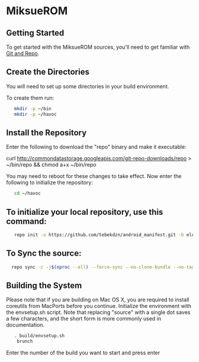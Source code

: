 MiksueROM
===========


Getting Started
---------------
To get started with the MiksueROM sources, you'll need to get
familiar with [Git and Repo](https://source.android.com/setup/develop).


Create the Directories
----------------------

You will need to set up some directories in your build environment.

To create them run:

```bash
   mkdir -p ~/bin
   mkdir -p ~/havoc
```

Install the Repository
----------------------

Enter the following to download the "repo" binary and make it executable:

curl http://commondatastorage.googleapis.com/git-repo-downloads/repo > ~/bin/repo && chmod a+x ~/bin/repo

You may need to reboot for these changes to take effect.
Now enter the following to initialize the repository:

```bash
   cd ~/havoc
```


To initialize your local repository, use this command:
------------------------------------------------------

```bash
   repo init -u https://github.com/tebekdzn/android_manifest.git -b eleven
```
  
To Sync the source:
----------------

```bash
  repo sync -c -j$(nproc --all) --force-sync --no-clone-bundle --no-tags
```


Building the System
---------------

Please note that if you are building on Mac OS X, you are required to install coreutils from MacPorts before you continue.
Initialize the environment with the envsetup.sh script. Note that replacing "source" with a single dot saves a few characters, and the short form is more commonly used in documentation.

```bash
   . build/envsetup.sh
    brunch
```

Enter the number of the build you want to start and press enter

